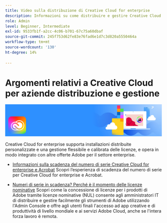 ```yaml
---
title: Video sulla distribuzione di Creative Cloud for enterprise
description: Informazioni su come distribuire e gestire Creative Cloud for enterprise
role: Admin
level: Beginner, Intermediate
exl-id: 9533fb1f-a2cc-4c06-b701-67c75a60dbaf
source-git-commit: 245f753d62fe83e76fad6e1d7c3d820a5550464a
workflow-type: tm+mt
source-wordcount: '130'
ht-degree: 14%

---
```


# Argomenti relativi a Creative Cloud per aziende distribuzione e gestione

![Creative Cloud immagine eroe](../assets/CCEbanner.png)

Creative Cloud for enterprise supporta installazioni distribuite personalizzate e una gestione flessibile e calibrata delle licenze, e opera in modo integrato con altre offerte Adobe per il settore enterprise.

* [Informazioni sulla scadenza del numero di serie Creative Cloud for enterprise e Acrobat](cceserial.md)
Scopri l’esperienza di scadenza del numero di serie per Creative Cloud for enterprise e Acrobat.

* [Numeri di serie in scadenza? Perché è il momento delle licenze nominative](nameduserlicensing.md)
Scopri come la concessione di licenze per i prodotti di Adobe tramite licenze nominative (NUL) consente agli amministratori IT di distribuire e gestire facilmente gli strumenti di Adobe utilizzando l&#39;Admin Console e offre agli utenti finali l&#39;accesso ad app creative e di produttività di livello mondiale e ai servizi Adobe Cloud, anche se l&#39;intera forza lavoro è remota.
